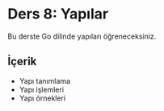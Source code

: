 # Ders 8: Yapılar

Bu derste Go dilinde yapıları öğreneceksiniz.

## İçerik

- Yapı tanımlama
- Yapı işlemleri
- Yapı örnekleri
